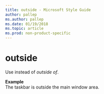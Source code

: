 ```yaml
---
title: outside - Microsoft Style Guide
author: pallep
ms.author: pallep
ms.date: 01/19/2018
ms.topic: article
ms.prod: non-product-specific
---
```


# outside

Use instead of *outside of*.

**Example**  
The taskbar is outside the main window area. 
